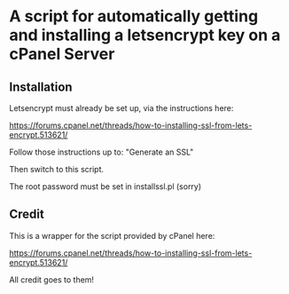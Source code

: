 # A script for automatically getting and installing a letsencrypt key on a cPanel Server

## Installation
Letsencrypt must already be set up, via the instructions here:

https://forums.cpanel.net/threads/how-to-installing-ssl-from-lets-encrypt.513621/

Follow those instructions up to: "Generate an SSL"

Then switch to this script.

The root password must be set in installssl.pl (sorry)

## Credit

This is a wrapper for the script provided by cPanel here:

https://forums.cpanel.net/threads/how-to-installing-ssl-from-lets-encrypt.513621/

All credit goes to them!
